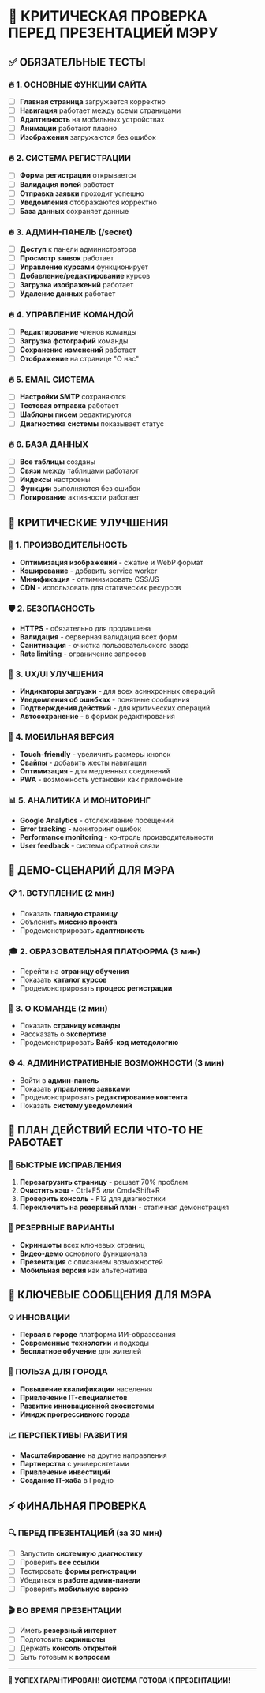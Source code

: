 # 🚨 КРИТИЧЕСКАЯ ПРОВЕРКА ПЕРЕД ПРЕЗЕНТАЦИЕЙ МЭРУ

## ✅ ОБЯЗАТЕЛЬНЫЕ ТЕСТЫ

### 🔥 1. ОСНОВНЫЕ ФУНКЦИИ САЙТА
- [ ] **Главная страница** загружается корректно
- [ ] **Навигация** работает между всеми страницами
- [ ] **Адаптивность** на мобильных устройствах
- [ ] **Анимации** работают плавно
- [ ] **Изображения** загружаются без ошибок

### 🔥 2. СИСТЕМА РЕГИСТРАЦИИ
- [ ] **Форма регистрации** открывается
- [ ] **Валидация полей** работает
- [ ] **Отправка заявки** проходит успешно
- [ ] **Уведомления** отображаются корректно
- [ ] **База данных** сохраняет данные

### 🔥 3. АДМИН-ПАНЕЛЬ (/secret)
- [ ] **Доступ** к панели администратора
- [ ] **Просмотр заявок** работает
- [ ] **Управление курсами** функционирует
- [ ] **Добавление/редактирование** курсов
- [ ] **Загрузка изображений** работает
- [ ] **Удаление данных** работает

### 🔥 4. УПРАВЛЕНИЕ КОМАНДОЙ
- [ ] **Редактирование** членов команды
- [ ] **Загрузка фотографий** команды
- [ ] **Сохранение изменений** работает
- [ ] **Отображение** на странице "О нас"

### 🔥 5. EMAIL СИСТЕМА
- [ ] **Настройки SMTP** сохраняются
- [ ] **Тестовая отправка** работает
- [ ] **Шаблоны писем** редактируются
- [ ] **Диагностика системы** показывает статус

### 🔥 6. БАЗА ДАННЫХ
- [ ] **Все таблицы** созданы
- [ ] **Связи** между таблицами работают
- [ ] **Индексы** настроены
- [ ] **Функции** выполняются без ошибок
- [ ] **Логирование** активности работает

## 🎯 КРИТИЧЕСКИЕ УЛУЧШЕНИЯ

### 🚀 1. ПРОИЗВОДИТЕЛЬНОСТЬ
- **Оптимизация изображений** - сжатие и WebP формат
- **Кэширование** - добавить service worker
- **Минификация** - оптимизировать CSS/JS
- **CDN** - использовать для статических ресурсов

### 🛡️ 2. БЕЗОПАСНОСТЬ
- **HTTPS** - обязательно для продакшена
- **Валидация** - серверная валидация всех форм
- **Санитизация** - очистка пользовательского ввода
- **Rate limiting** - ограничение запросов

### 🎨 3. UX/UI УЛУЧШЕНИЯ
- **Индикаторы загрузки** - для всех асинхронных операций
- **Уведомления об ошибках** - понятные сообщения
- **Подтверждения действий** - для критических операций
- **Автосохранение** - в формах редактирования

### 📱 4. МОБИЛЬНАЯ ВЕРСИЯ
- **Touch-friendly** - увеличить размеры кнопок
- **Свайпы** - добавить жесты навигации
- **Оптимизация** - для медленных соединений
- **PWA** - возможность установки как приложение

### 📊 5. АНАЛИТИКА И МОНИТОРИНГ
- **Google Analytics** - отслеживание посещений
- **Error tracking** - мониторинг ошибок
- **Performance monitoring** - контроль производительности
- **User feedback** - система обратной связи

## 🎪 ДЕМО-СЦЕНАРИЙ ДЛЯ МЭРА

### 📋 1. ВСТУПЛЕНИЕ (2 мин)
- Показать **главную страницу**
- Объяснить **миссию проекта**
- Продемонстрировать **адаптивность**

### 🎓 2. ОБРАЗОВАТЕЛЬНАЯ ПЛАТФОРМА (3 мин)
- Перейти на **страницу обучения**
- Показать **каталог курсов**
- Продемонстрировать **процесс регистрации**

### 👥 3. О КОМАНДЕ (2 мин)
- Показать **страницу команды**
- Рассказать о **экспертизе**
- Продемонстрировать **Вайб-код методологию**

### ⚙️ 4. АДМИНИСТРАТИВНЫЕ ВОЗМОЖНОСТИ (3 мин)
- Войти в **админ-панель**
- Показать **управление заявками**
- Продемонстрировать **редактирование контента**
- Показать **систему уведомлений**

## 🚨 ПЛАН ДЕЙСТВИЙ ЕСЛИ ЧТО-ТО НЕ РАБОТАЕТ

### 🔧 БЫСТРЫЕ ИСПРАВЛЕНИЯ
1. **Перезагрузить страницу** - решает 70% проблем
2. **Очистить кэш** - Ctrl+F5 или Cmd+Shift+R
3. **Проверить консоль** - F12 для диагностики
4. **Переключить на резервный план** - статичная демонстрация

### 📱 РЕЗЕРВНЫЕ ВАРИАНТЫ
- **Скриншоты** всех ключевых страниц
- **Видео-демо** основного функционала
- **Презентация** с описанием возможностей
- **Мобильная версия** как альтернатива

## 🎯 КЛЮЧЕВЫЕ СООБЩЕНИЯ ДЛЯ МЭРА

### 💡 ИННОВАЦИИ
- **Первая в городе** платформа ИИ-образования
- **Современные технологии** и подходы
- **Бесплатное обучение** для жителей

### 🌟 ПОЛЬЗА ДЛЯ ГОРОДА
- **Повышение квалификации** населения
- **Привлечение IT-специалистов**
- **Развитие инновационной экосистемы**
- **Имидж прогрессивного города**

### 📈 ПЕРСПЕКТИВЫ РАЗВИТИЯ
- **Масштабирование** на другие направления
- **Партнерства** с университетами
- **Привлечение инвестиций**
- **Создание IT-хаба** в Гродно

## ⚡ ФИНАЛЬНАЯ ПРОВЕРКА

### 🔍 ПЕРЕД ПРЕЗЕНТАЦИЕЙ (за 30 мин)
- [ ] Запустить **системную диагностику**
- [ ] Проверить **все ссылки**
- [ ] Тестировать **формы регистрации**
- [ ] Убедиться в **работе админ-панели**
- [ ] Проверить **мобильную версию**

### 🎬 ВО ВРЕМЯ ПРЕЗЕНТАЦИИ
- [ ] Иметь **резервный интернет**
- [ ] Подготовить **скриншоты**
- [ ] Держать **консоль открытой**
- [ ] Быть готовым к **вопросам**

---

**🚀 УСПЕХ ГАРАНТИРОВАН! СИСТЕМА ГОТОВА К ПРЕЗЕНТАЦИИ!**